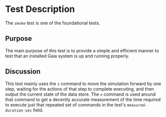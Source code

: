 # Test Description

The `smoke` test is one of the foundational tests.

## Purpose

The main purpose of this test is to provide a simple and efficient manner to test that an installed Gaia system is up and running properly.

## Discussion

This test mainly uses the `z` command to move the simulation forward by one step, waiting for the actions of that step to complete executing, and then output the current state of the data store.
The `o` command is used around that command to get a decently accurate measurement of the time required to execute just that repeated set of commands in the test's `measured-duration-sec` field.
